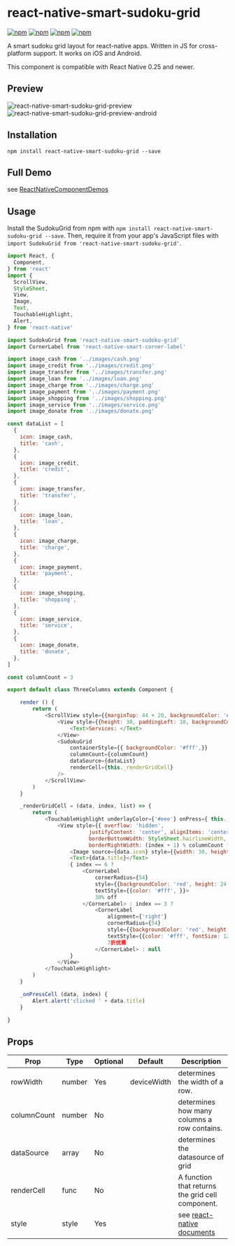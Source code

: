 # react-native-smart-sudoku-grid

[![npm](https://img.shields.io/npm/v/react-native-smart-sudoku-grid.svg)](https://www.npmjs.com/package/react-native-smart-sudoku-grid)
[![npm](https://img.shields.io/npm/dm/react-native-smart-sudoku-grid.svg)](https://www.npmjs.com/package/react-native-smart-sudoku-grid)
[![npm](https://img.shields.io/npm/dt/react-native-smart-sudoku-grid.svg)](https://www.npmjs.com/package/react-native-smart-sudoku-grid)
[![npm](https://img.shields.io/npm/l/react-native-smart-sudoku-grid.svg)](https://github.com/react-native-component/react-native-smart-sudoku-grid/blob/master/LICENSE)

A smart sudoku grid layout for react-native apps. Written in JS for cross-platform support.
It works on iOS and Android.

This component is compatible with React Native 0.25 and newer.

## Preview

![react-native-smart-sudoku-grid-preview][1]
![react-native-smart-sudoku-grid-preview-android][3]

## Installation

```
npm install react-native-smart-sudoku-grid --save
```

## Full Demo

see [ReactNativeComponentDemos][0]

## Usage

Install the SudokuGrid from npm with `npm install react-native-smart-sudoku-grid --save`.
Then, require it from your app's JavaScript files with `import SudokuGrid from 'react-native-smart-sudoku-grid'`.

```js
import React, {
  Component,
} from 'react'
import {
  ScrollView,
  StyleSheet,
  View,
  Image,
  Text,
  TouchableHighlight,
  Alert,
} from 'react-native'

import SudokuGrid from 'react-native-smart-sudoku-grid'
import CornerLabel from 'react-native-smart-corner-label'

import image_cash from '../images/cash.png'
import image_credit from '../images/credit.png'
import image_transfer from '../images/transfer.png'
import image_loan from '../images/loan.png'
import image_charge from '../images/charge.png'
import image_payment from '../images/payment.png'
import image_shopping from '../images/shopping.png'
import image_service from '../images/service.png'
import image_donate from '../images/donate.png'

const dataList = [
  {
    icon: image_cash,
    title: 'cash',
  },
  {
    icon: image_credit,
    title: 'credit',
  },
  {
    icon: image_transfer,
    title: 'transfer',
  },
  {
    icon: image_loan,
    title: 'loan',
  },
  {
    icon: image_charge,
    title: 'charge',
  },
  {
    icon: image_payment,
    title: 'payment',
  },
  {
    icon: image_shopping,
    title: 'shopping',
  },
  {
    icon: image_service,
    title: 'service',
  },
  {
    icon: image_donate,
    title: 'donate',
  },
]

const columnCount = 3

export default class ThreeColumns extends Component {

    render () {
        return (
            <ScrollView style={{marginTop: 44 + 20, backgroundColor: '#fff', }}>
                <View style={{height: 30, paddingLeft: 10, backgroundColor: '#E1E5E8', justifyContent: 'center', }}>
                    <Text>Services: </Text>
                </View>
                <SudokuGrid
                    containerStyle={{ backgroundColor: '#fff',}}
                    columnCount={columnCount}
                    dataSource={dataList}
                    renderCell={this._renderGridCell}
                />
            </ScrollView>
        )
    }

    _renderGridCell = (data, index, list) => {
        return (
            <TouchableHighlight underlayColor={'#eee'} onPress={ this._onPressCell.bind(this, data, index) }>
                <View style={{ overflow: 'hidden',
                          justifyContent: 'center', alignItems: 'center', height: 100,
                          borderBottomWidth: StyleSheet.hairlineWidth, borderColor: '#eee',
                          borderRightWidth: (index + 1) % columnCount ? StyleSheet.hairlineWidth: 0, }}>
                    <Image source={data.icon} style={{width: 30, height: 30, marginHorizontal: 10, marginBottom: 10,}}/>
                    <Text>{data.title}</Text>
                    { index == 6 ?
                        <CornerLabel
                            cornerRadius={54}
                            style={{backgroundColor: 'red', height: 24,}}
                            textStyle={{color: '#fff', }}>
                            30% off
                        </CornerLabel> : index == 3 ?
                            <CornerLabel
                                alignment={'right'}
                                cornerRadius={54}
                                style={{backgroundColor: 'red', height: 24,}}
                                textStyle={{color: '#fff', fontSize: 12,}}>
                                7折优惠
                            </CornerLabel> : null
                    }
                </View>
            </TouchableHighlight>
        )
    }

    _onPressCell (data, index) {
        Alert.alert('clicked ' + data.title)
    }

}
```

## Props

Prop            | Type   | Optional | Default     | Description
--------------- | ------ | -------- | ----------- | -----------
rowWidth        | number | Yes      | deviceWidth | determines the width of a row.
columnCount     | number | No       |             | determines how many columns a row contains.
dataSource      | array  | No       |             | determines the datasource of grid
renderCell      | func   | No       |             | A function that returns the grid cell component.
style           | style  | Yes      |             | see [react-native documents][2]

[0]: https://github.com/cyqresig/ReactNativeComponentDemos
[1]: http://cyqresig.github.io/img/react-native-smart-sudoku-grid-preview-ios-v1.0.8.gif
[2]: https://facebook.github.io/react-native/docs/style.html
[3]: http://cyqresig.github.io/img/react-native-smart-sudoku-grid-preview-android-v1.0.8.gif
